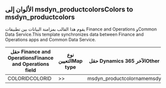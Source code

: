 ## <a name="colors-to-msdyn_productcolors"></a><span data-ttu-id="65afd-101">الألوان إلى msdyn_productcolors</span><span class="sxs-lookup"><span data-stu-id="65afd-101">Colors to msdyn_productcolors</span></span>

<span data-ttu-id="65afd-102">يقوم هذا القالب بمزامنة البيانات بين تطبيقات Finance and Operations وCommon Data Service.</span><span class="sxs-lookup"><span data-stu-id="65afd-102">This template synchronizes data between Finance and Operations apps and Common Data Service.</span></span>

<span data-ttu-id="65afd-103">حقل Finance and Operations</span><span class="sxs-lookup"><span data-stu-id="65afd-103">Finance and Operations field</span></span> | <span data-ttu-id="65afd-104">نوع التعيين</span><span class="sxs-lookup"><span data-stu-id="65afd-104">Map type</span></span> | <span data-ttu-id="65afd-105">حقل Dynamics 365 الآخر</span><span class="sxs-lookup"><span data-stu-id="65afd-105">Other Dynamics 365 field</span></span> | <span data-ttu-id="65afd-106">القيمة الافتراضية</span><span class="sxs-lookup"><span data-stu-id="65afd-106">Default value</span></span>
---|---|---|---
<span data-ttu-id="65afd-107">COLORID</span><span class="sxs-lookup"><span data-stu-id="65afd-107">COLORID</span></span> | >> | <span data-ttu-id="65afd-108">msdyn_productcolorname</span><span class="sxs-lookup"><span data-stu-id="65afd-108">msdyn_productcolorname</span></span> | 
